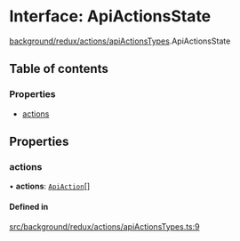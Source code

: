 # Interface: ApiActionsState

[background/redux/actions/apiActionsTypes](../wiki/background.redux.actions.apiActionsTypes).ApiActionsState

## Table of contents

### Properties

- [actions](../wiki/background.redux.actions.apiActionsTypes.ApiActionsState#actions)

## Properties

### actions

• **actions**: [`ApiAction`](../wiki/background.redux.actions.apiActionsTypes.ApiAction)[]

#### Defined in

[src/background/redux/actions/apiActionsTypes.ts:9](https://github.com/ExperimentsByFileFighter/WebApp-PoC-technical-Documentation/blob/5171d3e/src/background/redux/actions/apiActionsTypes.ts#L9)
